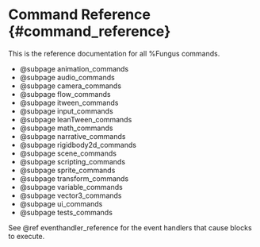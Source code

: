 # Command Reference {#command_reference}

This is the reference documentation for all %Fungus commands.

* @subpage animation_commands
* @subpage audio_commands
* @subpage camera_commands
* @subpage flow_commands
* @subpage itween_commands
* @subpage input_commands
* @subpage leanTween_commands
* @subpage math_commands
* @subpage narrative_commands
* @subpage rigidbody2d_commands
* @subpage scene_commands
* @subpage scripting_commands
* @subpage sprite_commands
* @subpage transform_commands
* @subpage variable_commands
* @subpage vector3_commands
* @subpage ui_commands
* @subpage tests_commands

See @ref eventhandler_reference for the event handlers that cause blocks to execute.